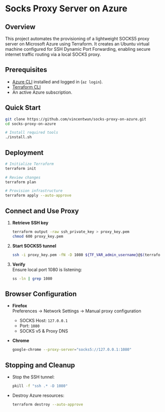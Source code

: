 # Socks Proxy Server on Azure

## Overview

This project automates the provisioning of a lightweight SOCKS5 proxy server on Microsoft Azure using Terraform. It creates an Ubuntu virtual machine configured for SSH Dynamic Port Forwarding, enabling secure internet traffic routing via a local SOCKS proxy.


## Prerequisites

- [Azure CLI](https://learn.microsoft.com/en-us/cli/azure/install-azure-cli-linux?view=azure-cli-latest&pivots=apt) installed and logged in (`az login`).  
- [Terraform CLI](https://developer.hashicorp.com/terraform/install)
- An active Azure subscription.

## Quick Start

```bash
git clone https://github.com/vincentwun/socks-proxy-on-azure.git
cd socks-proxy-on-azure

# Install required tools
./install.sh
```

## Deployment

```bash
# Initialize Terraform
terraform init

# Review changes
terraform plan

# Provision infrastructure
terraform apply --auto-approve
```

## Connect and Use Proxy

1. **Retrieve SSH key**  
   ```bash
   terraform output -raw ssh_private_key > proxy_key.pem
   chmod 600 proxy_key.pem
   ```

2. **Start SOCKS5 tunnel**  
   ```bash
   ssh -i proxy_key.pem -fN -D 1080 ${TF_VAR_admin_username}@$(terraform output -raw public_ip_address)
   ```

3. **Verify**  
   Ensure local port 1080 is listening:  
   ```bash
   ss -ln | grep 1080
   ```

## Browser Configuration

- **Firefox**  
  Preferences → Network Settings → Manual proxy configuration  
  - SOCKS Host: `127.0.0.1`  
  - Port: `1080`  
  - SOCKS v5 & Proxy DNS

- **Chrome**  
  ```bash
  google-chrome --proxy-server="socks5://127.0.0.1:1080"
  ```

## Stopping and Cleanup

- Stop the SSH tunnel:  
  ```bash
  pkill -f "ssh .* -D 1080"
  ```

- Destroy Azure resources:  
  ```bash
  terraform destroy --auto-approve
  ```